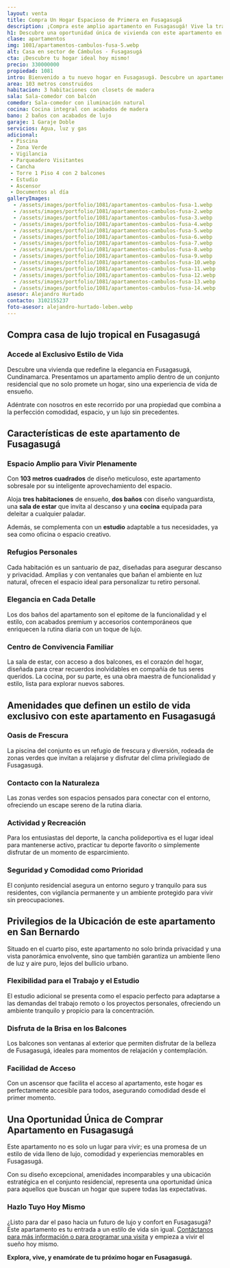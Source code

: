 ```yaml
---
layout: venta
title: Compra Un Hogar Espacioso de Primera en Fusagasugá
description: ¡Compra este amplio apartamento en Fusagasugá! Vive la tranquilidad tropical que siempre has deseado. Haz clic y aprovecha ahora.
h1: Descubre una oportunidad única de vivienda con este apartamento en Fusagasugá
clase: apartamentos
img: 1081/apartamentos-cambulos-fusa-5.webp
alt: Casa en sector de Cámbulos - Fusagasugá
cta: ¡Descubre tu hogar ideal hoy mismo!
precio: 330000000
propiedad: 1081
intro: Bienvenido a tu nuevo hogar en Fusagasugá. Descubre un apartamento amplio y lleno de comodidades tropicales.
area: 103 metros construidos 
habitacion: 3 habitaciones con closets de madera 
sala: Sala-comedor con balcón
comedor: Sala-comedor con iluminación natural
cocina: Cocina integral con acabados de madera
bano: 2 baños con acabados de lujo
garaje: 1 Garaje Doble
servicios: Agua, luz y gas 
adicional:
 - Piscina 
 - Zona Verde
 - Vigilancia
 - Parqueadero Visitantes
 - Cancha
 - Torre 1 Piso 4 con 2 balcones
 - Estudio
 - Ascensor
 - Documentos al día
galleryImages:
  - /assets/images/portfolio/1081/apartamentos-cambulos-fusa-1.webp
  - /assets/images/portfolio/1081/apartamentos-cambulos-fusa-2.webp
  - /assets/images/portfolio/1081/apartamentos-cambulos-fusa-3.webp
  - /assets/images/portfolio/1081/apartamentos-cambulos-fusa-4.webp
  - /assets/images/portfolio/1081/apartamentos-cambulos-fusa-5.webp
  - /assets/images/portfolio/1081/apartamentos-cambulos-fusa-6.webp
  - /assets/images/portfolio/1081/apartamentos-cambulos-fusa-7.webp
  - /assets/images/portfolio/1081/apartamentos-cambulos-fusa-8.webp
  - /assets/images/portfolio/1081/apartamentos-cambulos-fusa-9.webp
  - /assets/images/portfolio/1081/apartamentos-cambulos-fusa-10.webp
  - /assets/images/portfolio/1081/apartamentos-cambulos-fusa-11.webp
  - /assets/images/portfolio/1081/apartamentos-cambulos-fusa-12.webp
  - /assets/images/portfolio/1081/apartamentos-cambulos-fusa-13.webp
  - /assets/images/portfolio/1081/apartamentos-cambulos-fusa-14.webp
asesor: Alejandro Hurtado
contacto: 3102155237
foto-asesor: alejandro-hurtado-leben.webp
---
```

## Compra casa de lujo tropical en Fusagasugá

### Accede al Exclusivo Estilo de Vida

Descubre una vivienda que redefine la elegancia en Fusagasugá, Cundinamarca. Presentamos un apartamento amplio dentro de un conjunto residencial que no solo promete un hogar, sino una experiencia de vida de ensueño.

Adéntrate con nosotros en este recorrido por una propiedad que combina a la perfección comodidad, espacio, y un lujo sin precedentes.

## Características de este apartamento de Fusagasugá

### Espacio Amplio para Vivir Plenamente

Con **103 metros cuadrados** de diseño meticuloso, este apartamento sobresale por su inteligente aprovechamiento del espacio.

Aloja **tres habitaciones** de ensueño, **dos baños** con diseño vanguardista, una **sala de estar** que invita al descanso y una **cocina** equipada para deleitar a cualquier paladar.

Además, se complementa con un **estudio** adaptable a tus necesidades, ya sea como oficina o espacio creativo.

### Refugios Personales

Cada habitación es un santuario de paz, diseñadas para asegurar descanso y privacidad. Amplias y con ventanales que bañan el ambiente en luz natural, ofrecen el espacio ideal para personalizar tu retiro personal.

### Elegancia en Cada Detalle

Los dos baños del apartamento son el epitome de la funcionalidad y el estilo, con acabados premium y accesorios contemporáneos que enriquecen la rutina diaria con un toque de lujo.

### Centro de Convivencia Familiar

La sala de estar, con acceso a dos balcones, es el corazón del hogar, diseñada para crear recuerdos inolvidables en compañía de tus seres queridos. La cocina, por su parte, es una obra maestra de funcionalidad y estilo, lista para explorar nuevos sabores.

## Amenidades que definen un estilo de vida exclusivo con este apartamento en Fusagasugá

### Oasis de Frescura

La piscina del conjunto es un refugio de frescura y diversión, rodeada de zonas verdes que invitan a relajarse y disfrutar del clima privilegiado de Fusagasugá.

### Contacto con la Naturaleza

Las zonas verdes son espacios pensados para conectar con el entorno, ofreciendo un escape sereno de la rutina diaria.

### Actividad y Recreación

Para los entusiastas del deporte, la cancha polideportiva es el lugar ideal para mantenerse activo, practicar tu deporte favorito o simplemente disfrutar de un momento de esparcimiento.

### Seguridad y Comodidad como Prioridad

El conjunto residencial asegura un entorno seguro y tranquilo para sus residentes, con vigilancia permanente y un ambiente protegido para vivir sin preocupaciones.

## Privilegios de la Ubicación de este apartamento en San Bernardo

Situado en el cuarto piso, este apartamento no solo brinda privacidad y una vista panorámica envolvente, sino que también garantiza un ambiente lleno de luz y aire puro, lejos del bullicio urbano.

### Flexibilidad para el Trabajo y el Estudio

El estudio adicional se presenta como el espacio perfecto para adaptarse a las demandas del trabajo remoto o los proyectos personales, ofreciendo un ambiente tranquilo y propicio para la concentración.

### Disfruta de la Brisa en los Balcones

Los balcones son ventanas al exterior que permiten disfrutar de la belleza de Fusagasugá, ideales para momentos de relajación y contemplación.

### Facilidad de Acceso

Con un ascensor que facilita el acceso al apartamento, este hogar es perfectamente accesible para todos, asegurando comodidad desde el primer momento.

## Una Oportunidad Única de Comprar Apartamento en Fusagasugá

Este apartamento no es solo un lugar para vivir; es una promesa de un estilo de vida lleno de lujo, comodidad y experiencias memorables en Fusagasugá.

Con su diseño excepcional, amenidades incomparables y una ubicación estratégica en el conjunto residencial, representa una oportunidad única para aquellos que buscan un hogar que supere todas las expectativas.

### Hazlo Tuyo Hoy Mismo

¿Listo para dar el paso hacia un futuro de lujo y confort en Fusagasugá? Este apartamento es tu entrada a un estilo de vida sin igual. [Contáctanos para más información o para programar una visita](#asesor) y empieza a vivir el sueño hoy mismo.

**Explora, vive, y enamórate de tu próximo hogar en Fusagasugá.**

